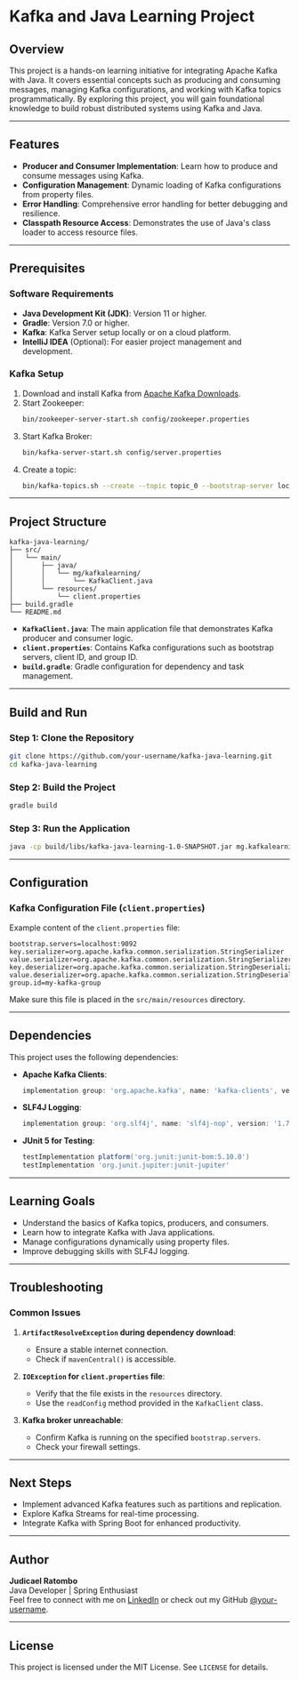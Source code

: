 # Kafka and Java Learning Project

## Overview
This project is a hands-on learning initiative for integrating Apache Kafka with Java. It covers essential concepts such as producing and consuming messages, managing Kafka configurations, and working with Kafka topics programmatically. By exploring this project, you will gain foundational knowledge to build robust distributed systems using Kafka and Java.

---

## Features
- **Producer and Consumer Implementation**: Learn how to produce and consume messages using Kafka.
- **Configuration Management**: Dynamic loading of Kafka configurations from property files.
- **Error Handling**: Comprehensive error handling for better debugging and resilience.
- **Classpath Resource Access**: Demonstrates the use of Java's class loader to access resource files.

---

## Prerequisites

### Software Requirements
- **Java Development Kit (JDK)**: Version 11 or higher.
- **Gradle**: Version 7.0 or higher.
- **Kafka**: Kafka Server setup locally or on a cloud platform.
- **IntelliJ IDEA** (Optional): For easier project management and development.

### Kafka Setup
1. Download and install Kafka from [Apache Kafka Downloads](https://kafka.apache.org/downloads).
2. Start Zookeeper:
   ```sh
   bin/zookeeper-server-start.sh config/zookeeper.properties
   ```
3. Start Kafka Broker:
   ```sh
   bin/kafka-server-start.sh config/server.properties
   ```
4. Create a topic:
   ```sh
   bin/kafka-topics.sh --create --topic topic_0 --bootstrap-server localhost:9092
   ```

---

## Project Structure

```
kafka-java-learning/
├── src/
│   └── main/
│       ├── java/
│       │   └── mg/kafkalearning/
│       │       └── KafkaClient.java
│       └── resources/
│           └── client.properties
├── build.gradle
└── README.md
```

- **`KafkaClient.java`**: The main application file that demonstrates Kafka producer and consumer logic.
- **`client.properties`**: Contains Kafka configurations such as bootstrap servers, client ID, and group ID.
- **`build.gradle`**: Gradle configuration for dependency and task management.

---

## Build and Run

### Step 1: Clone the Repository
```sh
git clone https://github.com/your-username/kafka-java-learning.git
cd kafka-java-learning
```

### Step 2: Build the Project
```sh
gradle build
```

### Step 3: Run the Application
```sh
java -cp build/libs/kafka-java-learning-1.0-SNAPSHOT.jar mg.kafkalearning.KafkaClient
```

---

## Configuration

### Kafka Configuration File (`client.properties`)
Example content of the `client.properties` file:
```properties
bootstrap.servers=localhost:9092
key.serializer=org.apache.kafka.common.serialization.StringSerializer
value.serializer=org.apache.kafka.common.serialization.StringSerializer
key.deserializer=org.apache.kafka.common.serialization.StringDeserializer
value.deserializer=org.apache.kafka.common.serialization.StringDeserializer
group.id=my-kafka-group
```
Make sure this file is placed in the `src/main/resources` directory.

---

## Dependencies
This project uses the following dependencies:

- **Apache Kafka Clients**:
  ```gradle
  implementation group: 'org.apache.kafka', name: 'kafka-clients', version: '3.3.1'
  ```
- **SLF4J Logging**:
  ```gradle
  implementation group: 'org.slf4j', name: 'slf4j-nop', version: '1.7.36'
  ```
- **JUnit 5 for Testing**:
  ```gradle
  testImplementation platform('org.junit:junit-bom:5.10.0')
  testImplementation 'org.junit.jupiter:junit-jupiter'
  ```

---

## Learning Goals
- Understand the basics of Kafka topics, producers, and consumers.
- Learn how to integrate Kafka with Java applications.
- Manage configurations dynamically using property files.
- Improve debugging skills with SLF4J logging.

---

## Troubleshooting

### Common Issues
1. **`ArtifactResolveException` during dependency download**:
   - Ensure a stable internet connection.
   - Check if `mavenCentral()` is accessible.

2. **`IOException` for `client.properties` file**:
   - Verify that the file exists in the `resources` directory.
   - Use the `readConfig` method provided in the `KafkaClient` class.

3. **Kafka broker unreachable**:
   - Confirm Kafka is running on the specified `bootstrap.servers`.
   - Check your firewall settings.

---

## Next Steps
- Implement advanced Kafka features such as partitions and replication.
- Explore Kafka Streams for real-time processing.
- Integrate Kafka with Spring Boot for enhanced productivity.

---

## Author
**Judicael Ratombo**  
Java Developer | Spring Enthusiast  
Feel free to connect with me on [LinkedIn](#) or check out my GitHub [@your-username](https://github.com/your-username).

---

## License
This project is licensed under the MIT License. See `LICENSE` for details.

